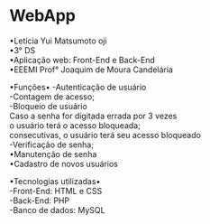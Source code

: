 # WebApp
•Letícia Yui Matsumoto oji<br>
•3° DS<br>
•Aplicação web: Front-End e Back-End <br>
•EEEMI Prof° Joaquim de Moura Candelária<br> 

•Funções•
-Autenticação de usuário<br>
-Contagem de acesso;<br>
-Bloqueio de usuário<br>
Caso a senha for digitada errada por 3 vezes<br>
o usuário terá o acesso bloqueada;<br>
consecutivas, o usuário terá seu acesso bloqueado<br>
-Verificação de senha;<br>
•Manutenção de senha<br>
•Cadastro de novos usuários<br>

•Tecnologias utilizadas•<br>
-Front-End: HTML e CSS<br>
-Back-End: PHP<br>
-Banco de dados: MySQL<br> 

